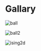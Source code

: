 # Gallary

![ball](https://github.com/pondelion/3DSimulatorWebApp/blob/master/gallary/ball2.gif?raw=true)

![ball2](https://github.com/pondelion/3DSimulatorWebApp/blob/master/gallary/ball4.gif?raw=true)

![ising2d](https://github.com/pondelion/3DSimulatorWebApp/blob/master/gallary/ising2d_1.gif?raw=true)
